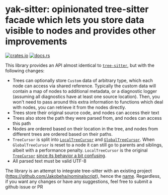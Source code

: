 # yak-sitter: opinionated tree-sitter facade which lets you store data visible to nodes and provides other improvements

[![crates.io](https://img.shields.io/crates/v/yak-sitter.svg)](https://crates.io/crates/yak-sitter)
[![docs.rs](https://img.shields.io/docsrs/yak-sitter)](https://docs.rs/yak-sitter)

This library provides an API almost identical to [`tree-sitter`](https://crates.io/crates/tree-sitter), but with the following changes:

- Trees can optionally store `Custom` data of arbitrary type, which each node can access via shared reference. Typically the custom data will contain a map of nodes to additional metadata, or a diagnostic logger (assuming all diagnostics have at least one source location). Then, you won't need to pass around this extra information to functions which deal with nodes, you can retrieve it from the nodes directly.
- Trees store their original source code, and nodes can access their text
- Trees also store the path they were parsed from, and nodes can access this path
- Nodes are ordered based on their location in the tree, and nodes from different trees are ordered based on their paths.
- `TreeCursor` is split into [`LocalTreeCursor`](https://docs.rs/yak-sitter/latest/yak_sitter/struct.LocalTreeCursor.html) and [`GlobalTreeCursor`](https://docs.rs/yak-sitter/latest/yak_sitter/struct.GlobalTreeCursor.html). When `GlobalTreeCursor` is reset to a node it can still go to parents and siblings, albeit with a performance penalty. `LocalTreeCursor` is the original [`TreeCursor`](https://docs.rs/tree-sitter/latest/tree_sitter/struct.TreeCursor.html) [since its behavior a bit confusing](https://github.com/tree-sitter/tree-sitter/issues/567).
- All parsed text must be valid UTF-8

The library is an attempt to integrate tree-sitter with an existing project (https://github.com/Jakobeha/nominalscript), hence the [name](https://www.techtarget.com/whatis/definition/yak-shaving). Regardless, if you want any changes or have any suggestions, feel free to submit a github issue or PR